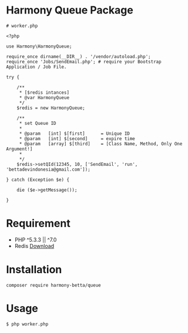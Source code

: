 # Harmony Queue Package

```
# worker.php

<?php

use Harmony\HarmonyQueue;

require_once dirname(__DIR__) . '/vendor/autoload.php';
require_once 'Jobs/SendEmail.php'; # require your Bootstrap Application / Job File.

try {

	/**
	 * [$redis intances]
	 * @var HarmonyQueue
	 */
    $redis = new HarmonyQueue;

    /**
     * set Queue ID
     *
     * @param 	[int] $[first] 		= Unique ID
     * @param 	[int] $[second]		= expire time
     * @param 	[array] $[third]	= [Class Name, Method, Only One Argument!]
     *
     */
    $redis->setQId(12345, 10, ['SendEmail', 'run', 'bettadevindonesia@gmail.com']);

} catch (Exception $e) {

    die ($e->getMessage());

}
```

# Requirement
* PHP ^5.3.3 || ^7.0
* Redis [Download]('https://redis.io/download')

# Installation

	composer require harmony-betta/queue

# Usage

	$ php worker.php